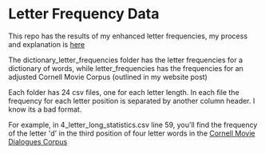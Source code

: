 # Letter Frequency Data

This repo has the results of my enhanced letter frequencies, my process and explanation is [here](http://127.0.0.1:5000/research/Specific%20Letter%20Frequencies)

The dictionary_letter_frequencies folder has the letter frequencies for a dictionary of words, while letter_frequencies has the frequencies for an adjusted Cornell Movie Corpus (outlined in my website post)

Each folder has 24 csv files, one for each letter length. In each file the frequency for each letter position is separated by another column header. I know its a bad format. 

For example, in 4_letter_long_statistics.csv line 59, you'll find the frequency of the letter 'd' in the third position of four letter words in the [Cornell Movie Dialogues Corpus](https://www.cs.cornell.edu/~cristian/Cornell_Movie-Dialogs_Corpus.html)